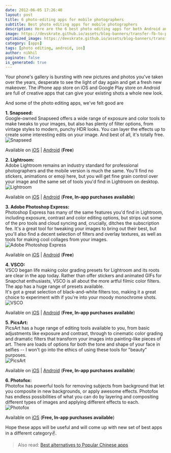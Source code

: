 ```yaml
---
date: 2012-06-05 17:26:40
layout: post
title: 6 photo-editing apps for mobile photographers
subtitle: Best photo editing apps for mobile photographers
description: Here are the 6 best photo editing apps for both Android and iOS
image: https://devskrate.github.io/assets/blog-banners/transfer-fb-to-photos.webp
optimized_image: https://devskrate.github.io/assets/blog-banners/transfer-fb-to-photos-opt.webp
category: [apps]
tags: [photo editing, android, ios]
author: nikhil
paginate: false
is_generated: true
---
```


Your phone's gallery is bursting with new pictures and photos you've taken over the years, desperate to see the light of day again and get a fresh new makeover. The iPhone app store on iOS and Google Play store on Android are full of creative apps that can give your existing shots a whole new look.

And some of the photo editing apps, we've felt good are

**1. Snapseed:**  
Google-owned Snapseed offers a wide range of exposure and color tools to make tweaks to your images, but also has plenty of filter options, from vintage styles to modern, punchy HDR looks. You can layer the effects up to create some interesting edits on your image. And best of all, it's totally free.  
<img src="https://devskrate.github.io/assets/images/apps/snapseed.webp" alt="Snapseed" title="Snapseed"/>

Available on <a href="https://apps.apple.com/gb/app/snapseed/id439438619" target="_blank">iOS</a> | <a href="https://play.google.com/store/apps/details?id=com.niksoftware.snapseed&hl=en_GB" target="_blank">Android</a> (<b>Free</b>)

**2. Lightroom:**  
Adobe Lightroom remains an industry standard for professional photographers and the mobile version is much the same. You'll find no stickers, animations or emoji here, but you will get fine grain control over your image and the same set of tools you'd find in Lightroom on desktop.  
<img src="https://devskrate.github.io/assets/images/apps/lightroom.webp" alt="Lightroom" title="Lightroom"/>

Available on <a href="https://apps.apple.com/us/app/adobe-lightroom-photo-editor/id878783582" target="_blank">iOS</a> | <a href="https://play.google.com/store/apps/details?id=com.adobe.lrmobile&hl=en_GB" target="_blank">Android</a> (<b>Free, In-app purchases available</b>)

**3. Adobe Photoshop Express:**  
Photoshop Express has many of the same features you'd find in Lightroom, including exposure, contrast and color editing options, but strips out some of the pro tools and cloud syncing and, crucially, ditches the subscription fee. It's a great tool for tweaking your images to bring out their best, but you'll also find a decent selection of filters and overlay textures, as well as tools for making cool collages from your images.  
<img src="https://devskrate.github.io/assets/images/apps/photoshopexpress.webp" alt="Adobe Photoshop Express" title="Adobe Photoshop Express"/>

Available on <a href="https://apps.apple.com/us/app/photoshop-express-photo-editor/id331975235" target="_blank">iOS</a> | <a href="https://play.google.com/store/apps/details?id=com.adobe.psmobile&hl=en_GB" target="_blank">Android</a> (<b>Free</b>)

**4. VSCO:**  
VSCO began life making color grading presets for Lightroom and its roots are clear in the app today. Rather than offer stickers and animated GIFs for Snapchat enthusiasts, VSCO is all about the more artful filmic color filters. The app has a huge range of presets available.  
It's got a great selection of black-and-white filters too, making it a great choice to experiment with if you're into your moody monochrome shots.  
<img src="https://devskrate.github.io/assets/images/apps/vsco.webp" alt="VSCO" title="VSCO"/>

Available on <a href="https://apps.apple.com/us/app/vsco-photo-video-editor/id588013838" target="_blank">iOS</a> | <a href="https://play.google.com/store/apps/details?id=com.vsco.cam&hl=en_GB" target="_blank">Android</a> (<b>Free, In-app purchases available</b>)

**5. PicsArt:**  
PicsArt has a huge range of editing tools available to you, from basic adjustments like exposure and contrast, through to cinematic color grading and dramatic filters that transform your images into painting-like pieces of art. There are loads of options for both the tone and shape of your face in selfies -- I won't go into the ethics of using these tools for "beauty" purposes.  
<img src="https://devskrate.github.io/assets/images/apps/picsart.webp" alt="PicsArt" title="PicsArt"/>

Available on <a href="https://apps.apple.com/us/app/picsart-photo-video-editor/id587366035" target="_blank">iOS</a> | <a href="https://play.google.com/store/apps/details?id=com.picsart.studio&hl=en_GB" target="_blank">Android</a> (<b>Free, In-app purchases available</b>)

**6. Photofox:**  
Photofox has powerful tools for removing subjects from background that let you composite in new backgrounds, or apply awesome effects. Photofox has endless possibilities of what you can do by layering and compositing different types of images and applying different effects to each.  
<img src="https://devskrate.github.io/assets/images/apps/photofox.webp" alt="Photofox" title="Photofox"/>

Available on <a href="https://apps.apple.com/us/app/enlight-photofox-digital-art/id1191337894" target="_blank">iOS</a> (<b>Free, In-app purchases available</b>)

Hope these apps will be useful and will come up with new set of best apps in a different category✌.

> Also read: [Best alternatives to Popular Chinese apps](https://devskrate.com/alternatives-to-chinese-apps/)
